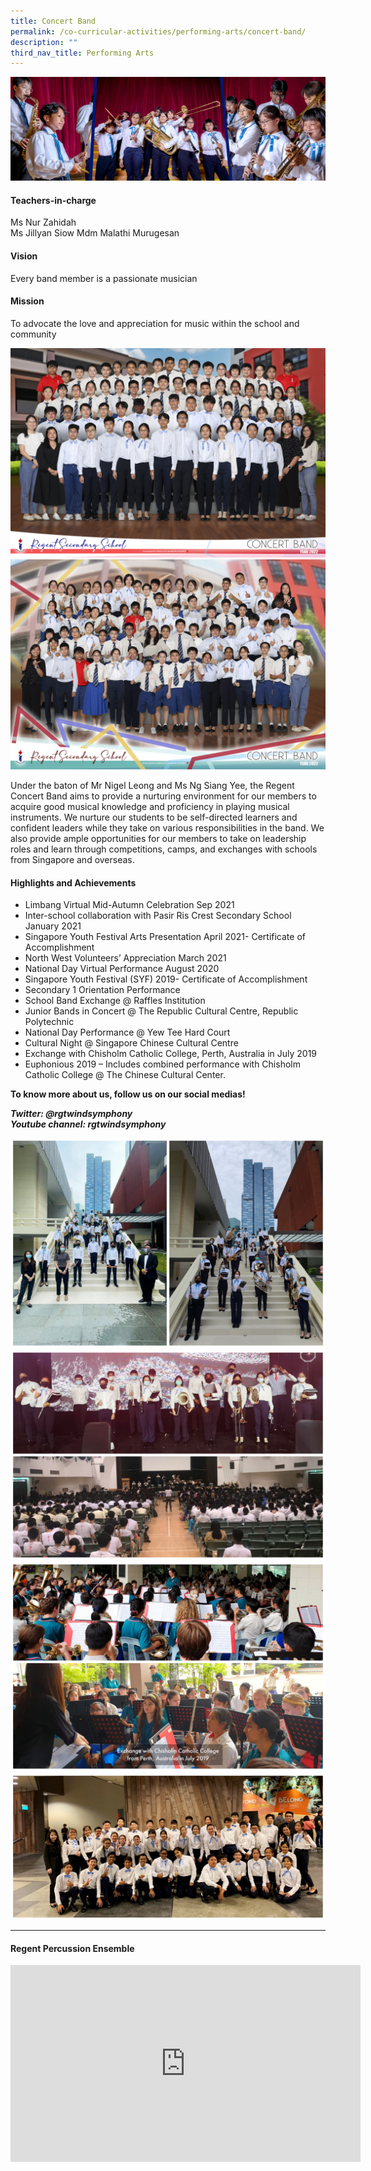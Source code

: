 ```yaml
---
title: Concert Band
permalink: /co-curricular-activities/performing-arts/concert-band/
description: ""
third_nav_title: Performing Arts
---
```

![](/images/CCA/Concert%20Band/BANDBanner%20-%202023.jpg)

#### Teachers-in-charge  
Ms Nur Zahidah  
Ms Jillyan Siow
Mdm Malathi Murugesan

#### Vision  
Every band member is a passionate musician

#### Mission  
To advocate the love and appreciation for music within the school and community

![](/images/CCA/2022%20Concert%20Band%20Formal.jpg)
![](/images/CCA/2022%20Concert%20Band%20Fun.jpg)

Under the baton of Mr Nigel Leong and Ms Ng Siang Yee, the Regent Concert Band aims to provide a nurturing environment for our members to acquire good musical knowledge and proficiency in playing musical instruments. We nurture our students to be self-directed learners and confident leaders while they take on various responsibilities in the band. We also provide ample opportunities for our members to take on leadership roles and learn through competitions, camps, and exchanges with schools from Singapore and overseas.

#### Highlights and Achievements

*   Limbang Virtual Mid-Autumn Celebration Sep 2021
*   Inter-school collaboration with Pasir Ris Crest Secondary School January 2021
*   Singapore Youth Festival Arts Presentation April 2021- Certificate of Accomplishment
*   North West Volunteers’ Appreciation March 2021
*   National Day Virtual Performance August 2020
*   Singapore Youth Festival (SYF) 2019- Certificate of Accomplishment
*   Secondary 1 Orientation Performance
*   School Band Exchange @ Raffles Institution
*   Junior Bands in Concert @ The Republic Cultural Centre, Republic Polytechnic
*   National Day Performance @ Yew Tee Hard Court
*   Cultural Night @ Singapore Chinese Cultural Centre
*   Exchange with Chisholm Catholic College, Perth, Australia in July 2019
*   Euphonious 2019 – Includes combined performance with Chisholm Catholic College @ The Chinese Cultural Center.

**To know more about us, follow us on our social medias!**

**_Twitter: @rgtwindsymphony_**  
**_Youtube channel: rgtwindsymphony_**

![](/images/CCA/Concert%20Band/BAND-1.jpg)
![](/images/CCA/Concert%20Band/BAND-2.jpg)
![](/images/CCA/Concert%20Band/BAND-3.jpg)
![](/images/CCA/Concert%20Band/BAND-4.jpg)

---

#### Regent Percussion Ensemble

<iframe width="560" height="315" src="https://www.youtube.com/embed/zj0nesKZooM" title="YouTube video player" frameborder="0" allow="accelerometer; autoplay; clipboard-write; encrypted-media; gyroscope; picture-in-picture" allowfullscreen></iframe>